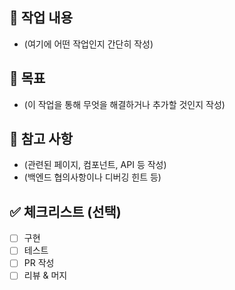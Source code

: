 ## 📝 작업 내용

- (여기에 어떤 작업인지 간단히 작성)

## 🎯 목표

- (이 작업을 통해 무엇을 해결하거나 추가할 것인지 작성)

## 📌 참고 사항

- (관련된 페이지, 컴포넌트, API 등 작성)
- (백엔드 협의사항이나 디버깅 힌트 등)

## ✅ 체크리스트 (선택)

- [ ] 구현
- [ ] 테스트
- [ ] PR 작성
- [ ] 리뷰 & 머지
